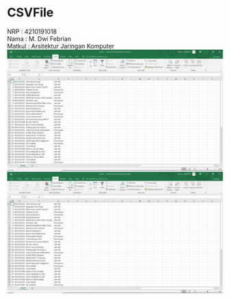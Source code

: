 # CSVFile
NRP : 4210191018<br/>
Nama : M. Dwi Febrian<br/>
Matkul : Arsitektur Jaringan Komputer<br/>
![Screenshoot](Screenshoot/csv1.png)
<br/>
![Screenshoot](Screenshoot/csv1.png)

